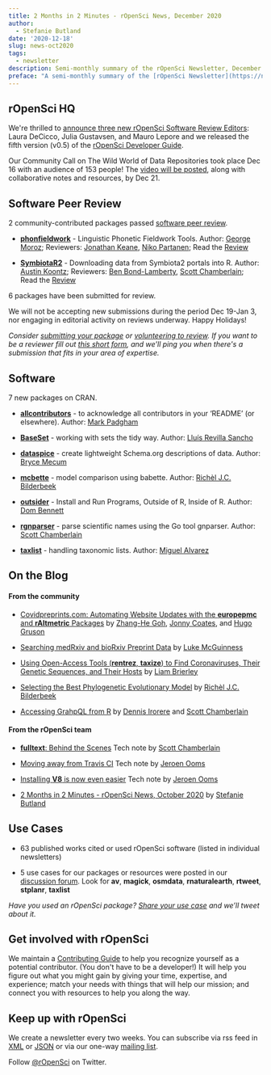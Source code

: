 ```yaml
---
title: 2 Months in 2 Minutes - rOpenSci News, December 2020
author:
  - Stefanie Butland
date: '2020-12-18'
slug: news-oct2020
tags:
  - newsletter
description: Semi-monthly summary of the rOpenSci Newsletter, December 2020
preface: "A semi-monthly summary of the [rOpenSci Newsletter](https://news.ropensci.org/) including software reviews, packages on CRAN, use cases, posts from staff and community, and events. October 26 to December 14, 2020"
---
```


## rOpenSci HQ

We're thrilled to [announce three new rOpenSci Software Review Editors](/blog/2020/10/27/editors2020/): Laura DeCicco, Julia Gustavsen, and Mauro Lepore and we released the fifth version (v0.5) of the [rOpenSci Developer Guide](/blog/2020/10/22/devguide-0.5.0/). 

Our Community Call on The Wild World of Data Repositories took place Dec 16 with an audience of 153 people! The [video will be posted](/commcalls/dec2020-datarepos/), along with collaborative notes and resources, by Dec 21.

## Software Peer Review

2 community-contributed packages passed [software peer review](/software-review/).

<!---- alphabetical order
---->

* **[phonfieldwork](https://docs.ropensci.org/phonfieldwork/)** - Linguistic Phonetic Fieldwork Tools. Author: [George Moroz](https://github.com/agricolamz); Reviewers: [Jonathan Keane](https://github.com/jonkeane), [Niko Partanen](https://github.com/nikopartanen); Read the [Review](https://github.com/ropensci/software-review/issues/385)

* **[SymbiotaR2](https://github.com/ropensci/SymbiotaR2)** - Downloading data from Symbiota2 portals into R. Author: [Austin Koontz](https://github.com/akoontz11); Reviewers: [Ben Bond-Lamberty](https://github.com/bpbond), [Scott Chamberlain](https://github.com/sckott); Read the [Review](https://github.com/ropensci/onboarding/issues/373)

6 packages have been submitted for review. 

We will not be accepting new submissions during the period Dec 19-Jan 3, nor engaging in editorial activity on reviews underway. Happy Holidays!

<!----
{{< figure src="hex-medrxivr.png" width="150" alt="hex logo of R package medrxivr" >}}
---->

_Consider [submitting your package](https://devguide.ropensci.org/softwarereviewintro.html) or [volunteering to review](https://devguide.ropensci.org/softwarereviewintro.html#whyreview). If you want to be a reviewer fill out [this short form](https://ropensci.org/onboarding/), and we'll ping you when there's a submission that fits in your area of expertise._

## Software

7 new packages on CRAN.

* **[allcontributors](https://ropenscilabs.github.io/allcontributors/)** - to acknowledge all contributors in your ‘README’ (or elsewhere). Author: [Mark Padgham](/author/mark-padgham/)

* **[BaseSet](https://docs.ropensci.org/BaseSet/)** - working with sets the tidy way. Author: [Lluís Revilla Sancho](https://github.com/llrs)

* **[dataspice](https://docs.ropensci.org/dataspice/)** - create lightweight Schema.org descriptions of data. Author: [Bryce Mecum](https://github.com/amoeba)

* **[mcbette](https://docs.ropensci.org/mcbette/)** - model comparison using babette. Author: [Richèl J.C. Bilderbeek](/author/richèl-j.c.-bilderbeek/)

* **[outsider](https://docs.ropensci.org/outsider/)** - Install and Run Programs, Outside of R, Inside of R. Author: [Dom Bennett](https://github.com/DomBennett)

* **[rgnparser](https://ropensci.github.io/rgnparser/)** - parse scientific names using the Go tool gnparser. Author: [Scott Chamberlain](/author/scott-chamberlain/)

* **[taxlist](https://docs.ropensci.org/taxlist/)** - handling taxonomic lists. Author: [Miguel Alvarez](https://github.com/kamapu)




## On the Blog

#### From the community

* [Covidpreprints.com: Automating Website Updates with the **europepmc** and **rAltmetric** Packages](/blog/2020/10/13/covidpreprints/) by [Zhang-He Goh](/author/zhang-he-goh/), [Jonny Coates](/author/jonny-coates/), and [Hugo Gruson](/author/hugo-gruson/)

* [Searching medRxiv and bioRxiv Preprint Data](/blog/2020/10/20/searching-medrxivr-and-biorxiv-preprint-data/) by [Luke McGuinness](/author/luke-mcguinness/)

* [Using Open-Access Tools (**rentrez**, **taxize**) to Find Coronaviruses, Their Genetic Sequences, and Their Hosts](/blog/2020/11/10/coronaviruses-and-hosts/) by [Liam Brierley](/author/liam-brierley/)

* [Selecting the Best Phylogenetic Evolutionary Model](/blog/2020/12/01/mcbette-selecting-the-best-inference-model/) by [Richèl J.C. Bilderbeek](/author/rich%C3%A8l-j.c.-bilderbeek/)

* [Accessing GrahpQL from R](/blog/2020/12/08/accessing-grahpql-in-r/) by [Dennis Irorere](/author/dennis-irorere/) and [Scott Chamberlain](/author/scott-chamberlain/)

#### From the rOpenSci team

* [**fulltext**: Behind the Scenes](/technotes/2020/11/17/fulltext-story/) Tech note by [Scott Chamberlain](/author/scott-chamberlain/)

* [Moving away from Travis CI](/technotes/2020/11/19/moving-away-travis/) Tech note by [Jeroen Ooms](/author/jeroen-ooms/)

* [Installing **V8** is now even easier](/technotes/2020/11/12/installing-v8/) Tech note by [Jeroen Ooms](/author/jeroen-ooms/)

* [2 Months in 2 Minutes - rOpenSci News, October 2020](/blog/2020/10/15/news-oct2020/) by [Stefanie Butland](/author/stefanie-butland/)


## Use Cases

* 63 published works cited or used rOpenSci software (listed in individual newsletters)

* 5 use cases for our packages or resources were posted in our [discussion forum](https://discuss.ropensci.org/c/usecases). Look for **av**, **magick**, **osmdata**, **rnaturalearth**, **rtweet**, **stplanr**, **taxlist**

_Have you used an rOpenSci package? [Share your use case](https://discuss.ropensci.org/c/usecases) and we’ll tweet about it._


<!---- ## From the Forum

_We have a discussion forum (using Discourse) for the rOpenSci community. It’s a really nice way to have conversations on the internet. From time to time we’ll highlight recent discussions of interest._

* Peter Desmet asked a question that many R package maintainers run in to: [What if raw data in package is too large?](https://discuss.ropensci.org/t/what-if-raw-data-in-package-is-too-large/1955)


## In the News

* One of our software review editors, [Anna Krystalli](https://twitter.com/annakrystalli), was featured in the podcast RSE Stories, in an episode titled [R for Reproducibility](https://us-rse.org/rse-stories/2020/anna-krystalli/)

## Call For Maintainers

Part of our mission is making sustainable software that users can rely on. Sometimes software maintainers need to give up maintenance due to a variety of circumstances. When that happens we try to find new maintainers. Check out our guidance for [taking over maintenance of a package](https://devguide.ropensci.org/changing-maintainers.html).
---->


## Get involved with rOpenSci

We maintain a [Contributing Guide](https://contributing.ropensci.org/) to help you recognize yourself as a potential contributor. (You don't have to be a developer!) It will help you figure out what you might gain by giving your time, expertise, and experience; match your needs with things that will help our mission; and connect you with resources to help you along the way.


## Keep up with rOpenSci

We create a newsletter every two weeks. You can subscribe via rss feed in [XML](https://news.ropensci.org/feed.xml) or [JSON](https://news.ropensci.org/feed.json) or via our one-way [mailing list](/#subscribe).

Follow [@rOpenSci](https://twitter.com/ropensci) on Twitter.

